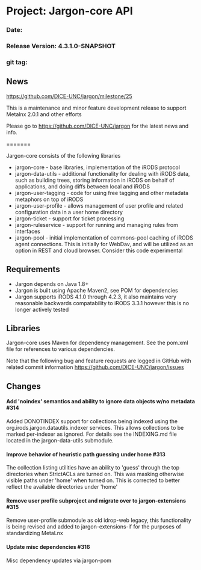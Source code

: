 # Project: Jargon-core API
### Date:
### Release Version: 4.3.1.0-SNAPSHOT
### git tag:

## News



https://github.com/DICE-UNC/jargon/milestone/25

This is a maintenance and minor feature development release to support Metalnx 2.0.1 and other efforts

Please go to https://github.com/DICE-UNC/jargon for the latest news and info.

=======

Jargon-core consists of the following libraries

* jargon-core - base libraries, implementation of the iRODS protocol
* jargon-data-utils - additional functionality for dealing with iRODS data, such as building trees, storing information in iRODS on behalf of applications, and doing diffs between local and iRODS
* jargon-user-tagging - code for using free tagging and other metadata metaphors on top of iRODS
* jargon-user-profile - allows management of user profile and related configuration data in a user home directory
* jargon-ticket - support for ticket processing
* jargon-ruleservice - support for running and managing rules from interfaces
* jargon-pool - initial implementation of commons-pool caching of iRODS agent connections.  This is initially for WebDav, and will be utilized as an option in REST and cloud browser.  Consider this code experimental

## Requirements

* Jargon depends on Java 1.8+
* Jargon is built using Apache Maven2, see POM for dependencies
* Jargon supports iRODS 4.1.0 through 4.2.3, it also maintains very reasonable backwards compatability to iRODS 3.3.1 however this is no longer actively tested

## Libraries

Jargon-core uses Maven for dependency management.  See the pom.xml file for references to various dependencies.

Note that the following bug and feature requests are logged in GitHub with related commit information https://github.com/DICE-UNC/jargon/issues

## Changes

#### Add 'noindex' semantics and ability to ignore data objects w/no metadata #314

Added DONOTINDEX support for collections being indexed using the org.irods.jargon.datautils.indexer services. This allows collections to be marked per-indexer as ignored.
For details see the INDEXING.md file located in the jargon-data-utils submodule.

#### Improve behavior of heuristic path guessing under home #313

The collection listing utilities have an ability to 'guess' through the top directories when StrictACLs are turned on. This was masking otherwise visible paths under 'home' when turned on. This
is corrected to better reflect the available directories under 'home'

#### Remove user profile subproject and migrate over to jargon-extensions #315

Remove user-profile submodule as old idrop-web legacy, this functionality is being revised and added to jargon-extensions-if for the purposes of standardizing MetaLnx

#### Update misc dependencies #316

Misc dependency updates via jargon-pom
